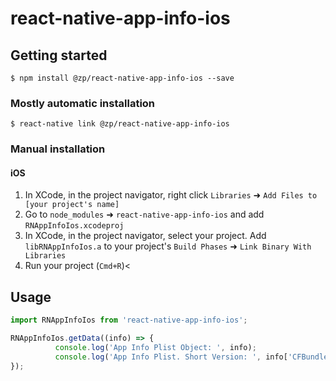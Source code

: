
# react-native-app-info-ios

## Getting started

`$ npm install @zp/react-native-app-info-ios --save`

### Mostly automatic installation

`$ react-native link @zp/react-native-app-info-ios`

### Manual installation


#### iOS

1. In XCode, in the project navigator, right click `Libraries` ➜ `Add Files to [your project's name]`
2. Go to `node_modules` ➜ `react-native-app-info-ios` and add `RNAppInfoIos.xcodeproj`
3. In XCode, in the project navigator, select your project. Add `libRNAppInfoIos.a` to your project's `Build Phases` ➜ `Link Binary With Libraries`
4. Run your project (`Cmd+R`)<

## Usage
```javascript
import RNAppInfoIos from 'react-native-app-info-ios';

RNAppInfoIos.getData((info) => {
          console.log('App Info Plist Object: ', info);
          console.log('App Info Plist. Short Version: ', info['CFBundleShortVersionString']);
});
```
  